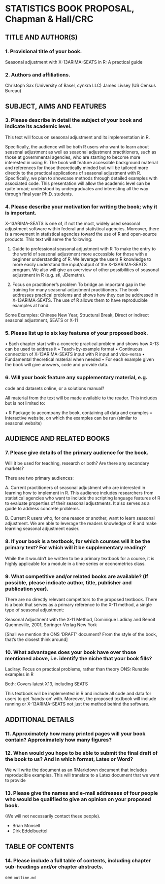STATISTICS BOOK PROPOSAL, Chapman & Hall/CRC
============================================

## TITLE AND AUTHOR(S)

### 1. Provisional title of your book.

Seasonal adjustment with X-13ARIMA-SEATS in R: A practical guide

### 2. Authors and affiliations.

Christoph Sax (University of Basel, cynkra LLC)
James Livsey (US Census Bureau)


## SUBJECT, AIMS AND FEATURES

### 3. Please describe in detail the subject of your book and indicate its academic level.

This text will focus on seasonal adjustment and its implementation in R.

Specifically, the audience will be both R users who want to learn about seasonal adjustment as well as seasonal adjustment practitioners, such as those at governmental agencies, who are starting to become more interested in using R.
The book will feature accessible background material and references for those theoretically minded but will be tailored more directly to the practical applications of seasonal adjustment with R.
Specifically, we plan to showcase methods through detailed examples with associated code.
This presentation will allow the academic level can be quite broad; understood by undergraduates and interesting all the way through final year Ph.D.
students.

### 4. Please describe your motivation for writing the book; why it is important.

X-13ARIMA-SEATS is one of, if not the most, widely used seasonal adjustment software within federal and statistical agencies.
Moreover, there is a movement in statistical agencies toward the use of R and open-source products.
This text will serve the following:

1. Guide to professional seasonal adjustment with R
To make the entry to the world of seasonal adjustment more accessible for those with a beginner understanding of R.
We leverage the users R knowledge to more easily understand the input/output of the X-13ARIMA-SEATS program.
We also will give an overview of other possibilities of seasonal adjustment in R (e.g.
stl, JDemetra).

2. Focus on practitioner’s problem
To bridge an important gap in the training for many seasonal adjustment practitioners.
The book addresses practical problems and shows how they can be addressed in X-13ARIMA-SEATS.
The use of R allows them to have reproducible examples at hand.

Some Examples: Chinese New Year, Structural Break, Direct or indirect seasonal adjustment, SEATS or X-11



### 5. Please list up to six key features of your proposed book.
• Each chapter start with a concrete practical problem and shows how X-13 can be used to address it
• Teach-by-example format
• Continuous connection of X-13ARIMA-SEATS input with R input and vice-versa
• Fundamental theoretical material when needed
• For each example given the book will give answers, code and provide data.



### 6. Will your book feature any supplementary material, e.g.
code and datasets online, or a solutions manual?

All material from the text will be made available to the reader.
This includes but is not limited to:

• R Package to accompany the book, containing all data and examples
• Interactive website, on which the examples can be run (similar to seasonal.website)


## AUDIENCE AND RELATED BOOKS

### 7. Please give details of the primary audience for the book.
Will it be used for teaching, research or both? Are there any secondary markets?

There are two primary audiences:

A. Current practitioners of seasonal adjustment who are interested in learning how to implement in R.
This audience includes researchers from statistical agencies who want to include the scripting language features of R to evaluate properties of their seasonal adjustments.
It also serves as a guide to address concrete problems.

B. Current R users who, for one reason or another, want to learn seasonal adjustment.
We are able to leverage the readers knowledge of R and make learning seasonal adjustment easier.



### 8. If your book is a textbook, for which courses will it be the primary text? For which will it be supplementary reading?

While the it wouldn’t be written to be a primary textbook for a course, it is highly applicable for a module in a time series or econometrics class.

### 9. What competitive and/or related books are available? (If possible, please indicate author, title, publisher and publication year).


There are no directly relevant competitors to the proposed textbook.
There is a book that serves as a primary reference to the X-11 method, a single type of seasonal adjustment:

Seasonal Adjustment with the X-11 Method, Dominique Ladiray and Benoit Quenneville, 2001, Springer-Verlag New York

[Shall we mention the ONS ‘DRAFT’ document? From the style of the book, that’s the closest think around]


### 10. What advantages does your book have over those mentioned above, i.e. identify the niche that your book fills?

Ladiray: Focus on practical problems, rather than theory
ONS: Runable examples in R

Both: Covers latest X13, including SEATS


This textbook will be implemented in R and include all code and data for users to get ‘hands-on’ with.
Moreover, the proposed textbook will include running or X-13ARIMA-SEATS not just the method behind the software.


## ADDITIONAL DETAILS

### 11. Approximately how many printed pages will your book contain? Approximately how many figures?

### 12. When would you hope to be able to submit the final draft of the book to us? And in which format, Latex or Word?

We will write the document as an RMarkdown document that includes reproducible examples.
This will translate to a Latex document that we want to provide

### 13. Please give the names and e-mail addresses of four people who would be qualified to give an opinion on your proposed book.
(We will not necessarily contact these people).

- Brian Monsell
- Dirk Eddelbuettel



## TABLE OF CONTENTS

### 14. Please include a full table of contents, including chapter sub-headings and/or chapter abstracts.


see `outline.md`
